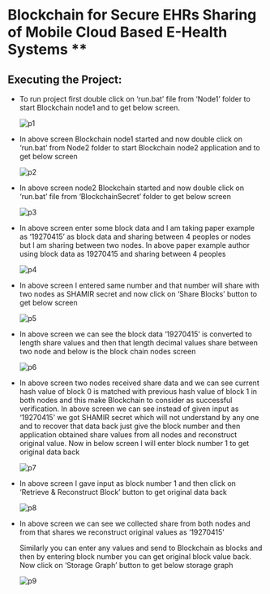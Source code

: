 # Blockchain for Secure EHRs Sharing of Mobile Cloud Based E-Health Systems **

## Executing the Project:
- To run project first double click on ‘run.bat’ file from ‘Node1’ folder to start Blockchain node1 and to get below screen.

  ![p1](https://user-images.githubusercontent.com/104061649/185744172-b859de83-d822-4bda-b2ec-63a5a9256693.jpg)
  
- In above screen Blockchain node1 started and now double click on ‘run.bat’ from Node2 folder to start Blockchain node2 application and to get below screen

  ![p2](https://user-images.githubusercontent.com/104061649/185744447-07c36074-d82e-478d-a5af-27084a603d8b.jpg)

- In above screen node2 Blockchain started and now double click on ‘run.bat’ file from ‘BlockchainSecret’ folder to get below screen

  ![p3](https://user-images.githubusercontent.com/104061649/185744554-f6d07ede-a48b-4242-bc55-d1aa30a581f3.jpg)

- In above screen enter some block data and I am taking paper example as ‘19270415’ as block data and sharing between 4 peoples or nodes but I am sharing between two nodes. 
  In above paper example author using block data as 19270415 and sharing between 4 peoples

  ![p4](https://user-images.githubusercontent.com/104061649/185744555-71aaae4e-af8a-45ce-ba73-f136845fbcce.jpg)
  
- In above screen I entered same number and that number will share with two nodes as SHAMIR secret and now click on ‘Share Blocks’ button to get below screen

  ![p5](https://user-images.githubusercontent.com/104061649/185744559-2b3cfec7-e842-46af-a273-4e1eceb8b21a.jpg)

- In above screen we can see the block data ‘19270415’ is converted to length share values and then that length decimal values share between two node and below is the block chain nodes screen
  
  ![p6](https://user-images.githubusercontent.com/104061649/185744536-44164206-0130-41d5-b82f-ae5318345733.jpg)

- In above screen two nodes received share data and we can see current hash value of block 0 is matched with previous hash value of block 1 in both nodes and this make   Blockchain to consider as successful verification. In above screen we can see instead of given input as ‘19270415’ we got SHAMIR secret which will not understand by   any one and to recover that data back just give the block number and then application obtained share values from all nodes and reconstruct original value. Now in       below screen I will enter block number 1 to get original data back
  
  ![p7](https://user-images.githubusercontent.com/104061649/185744544-d515eff6-6dfe-4b8a-a81b-8e835827e984.jpg)

- In above screen I gave input as block number 1 and then click on ‘Retrieve & Reconstruct Block’ button to get original data back
  
  ![p8](https://user-images.githubusercontent.com/104061649/185744550-bb314d90-a43f-4fe7-915f-f2826e04046d.jpg)

- In above screen we can see we collected share from both nodes and from that shares we reconstruct original values as ‘19270415’


  Similarly you can enter any values and send to Blockchain as blocks and then by entering block number you can get original block value back. Now click on ‘Storage     Graph’ button to get below storage graph

  ![p9](https://user-images.githubusercontent.com/104061649/185744553-24becd1a-6a19-4c1b-b5bb-310c1108534e.jpg)



